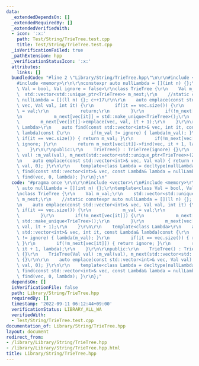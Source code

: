 ```yaml
---
data:
  _extendedDependsOn: []
  _extendedRequiredBy: []
  _extendedVerifiedWith:
  - icon: ':x:'
    path: Test/String/TrieTree.test.cpp
    title: Test/String/TrieTree.test.cpp
  _isVerificationFailed: true
  _pathExtension: hpp
  _verificationStatusIcon: ':x:'
  attributes:
    links: []
  bundledCode: "#line 2 \"Library/String/TrieTree.hpp\"\n\r\n#include <vector>\r\n\
    #include <memory>\r\n\r\nconstexpr auto nullLambda = [](int n) {};\r\ntemplate<class\
    \ Val = bool, Val ignore = false>\r\nclass TrieTree {\r\n    Val m_val;\r\n  \
    \  std::vector<std::unique_ptr<TrieTree>> m_next;\r\n    //static constexpr auto\
    \ nullLambda = [](ll n) {}; c++17\r\n\r\n    auto emplace(const std::vector<int>&\
    \ vec, Val val, int it) {\r\n        if(it == vec.size()) {\r\n            m_val\
    \ = val;\r\n            return;\r\n        }\r\n        if(!m_next[vec[it]]) {\r\
    \n            m_next[vec[it]] = std::make_unique<TrieTree>();\r\n        }\r\n\
    \        m_next[vec[it]]->emplace(vec, val, it + 1);\r\n    }\r\n\r\n    template<class\
    \ Lambda>\r\n    auto find(const std::vector<int>& vec, int it, const Lambda&\
    \ lambda)const {\r\n        if(m_val != ignore) { lambda(m_val); }\r\n       \
    \ if(it == vec.size()) { return m_val; }\r\n        if(!m_next[vec[it]]) { return\
    \ ignore; }\r\n        return m_next[vec[it]]->find(vec, it + 1, lambda);\r\n\
    \    }\r\n\r\npublic:\r\n    TrieTree() : TrieTree(ignore) {}\r\n    TrieTree(Val\
    \ val) :m_val(val), m_next(std::vector<std::unique_ptr<TrieTree>>(26)) {}\r\n\r\
    \n    auto emplace(const std::vector<int>& vec, Val val) { return emplace(vec,\
    \ val, 0); }\r\n\r\n    template<class Lambda = decltype(nullLambda)>\r\n    auto\
    \ find(const std::vector<int>& vec, const Lambda& lambda = nullLambda) { return\
    \ find(vec, 0, lambda); }\r\n};\n"
  code: "#pragma once \r\n\r\n#include <vector>\r\n#include <memory>\r\n\r\nconstexpr\
    \ auto nullLambda = [](int n) {};\r\ntemplate<class Val = bool, Val ignore = false>\r\
    \nclass TrieTree {\r\n    Val m_val;\r\n    std::vector<std::unique_ptr<TrieTree>>\
    \ m_next;\r\n    //static constexpr auto nullLambda = [](ll n) {}; c++17\r\n\r\
    \n    auto emplace(const std::vector<int>& vec, Val val, int it) {\r\n       \
    \ if(it == vec.size()) {\r\n            m_val = val;\r\n            return;\r\n\
    \        }\r\n        if(!m_next[vec[it]]) {\r\n            m_next[vec[it]] =\
    \ std::make_unique<TrieTree>();\r\n        }\r\n        m_next[vec[it]]->emplace(vec,\
    \ val, it + 1);\r\n    }\r\n\r\n    template<class Lambda>\r\n    auto find(const\
    \ std::vector<int>& vec, int it, const Lambda& lambda)const {\r\n        if(m_val\
    \ != ignore) { lambda(m_val); }\r\n        if(it == vec.size()) { return m_val;\
    \ }\r\n        if(!m_next[vec[it]]) { return ignore; }\r\n        return m_next[vec[it]]->find(vec,\
    \ it + 1, lambda);\r\n    }\r\n\r\npublic:\r\n    TrieTree() : TrieTree(ignore)\
    \ {}\r\n    TrieTree(Val val) :m_val(val), m_next(std::vector<std::unique_ptr<TrieTree>>(26))\
    \ {}\r\n\r\n    auto emplace(const std::vector<int>& vec, Val val) { return emplace(vec,\
    \ val, 0); }\r\n\r\n    template<class Lambda = decltype(nullLambda)>\r\n    auto\
    \ find(const std::vector<int>& vec, const Lambda& lambda = nullLambda) { return\
    \ find(vec, 0, lambda); }\r\n};"
  dependsOn: []
  isVerificationFile: false
  path: Library/String/TrieTree.hpp
  requiredBy: []
  timestamp: '2022-09-11 06:12:44+09:00'
  verificationStatus: LIBRARY_ALL_WA
  verifiedWith:
  - Test/String/TrieTree.test.cpp
documentation_of: Library/String/TrieTree.hpp
layout: document
redirect_from:
- /library/Library/String/TrieTree.hpp
- /library/Library/String/TrieTree.hpp.html
title: Library/String/TrieTree.hpp
---
```

